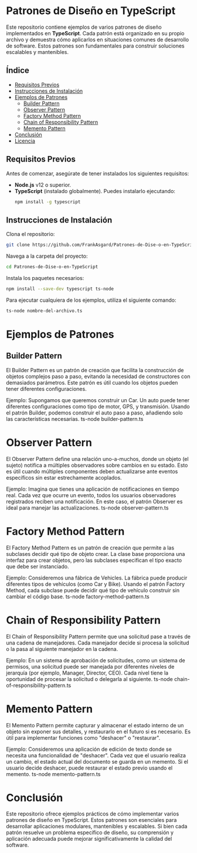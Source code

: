 # Patrones de Diseño en TypeScript

Este repositorio contiene ejemplos de varios patrones de diseño implementados en **TypeScript**. Cada patrón está organizado en su propio archivo y demuestra cómo aplicarlos en situaciones comunes de desarrollo de software. Estos patrones son fundamentales para construir soluciones escalables y mantenibles.

## Índice

- [Requisitos Previos](#requisitos-previos)
- [Instrucciones de Instalación](#instrucciones-de-instalación)
- [Ejemplos de Patrones](#ejemplos-de-patrones)
  - [Builder Pattern](#builder-pattern)
  - [Observer Pattern](#observer-pattern)
  - [Factory Method Pattern](#factory-method-pattern)
  - [Chain of Responsibility Pattern](#chain-of-responsibility-pattern)
  - [Memento Pattern](#memento-pattern)
- [Conclusión](#conclusión)
- [Licencia](#licencia)

## Requisitos Previos

Antes de comenzar, asegúrate de tener instalados los siguientes requisitos:

- **Node.js** v12 o superior.
- **TypeScript** (instalado globalmente). Puedes instalarlo ejecutando:
  ```bash
  npm install -g typescript
  
## Instrucciones de Instalación

Clona el repositorio:
  ```bash
  git clone https://github.com/FrankAsgard/Patrones-de-Dise-o-en-TypeScript.git
```

Navega a la carpeta del proyecto:
```bash
cd Patrones-de-Dise-o-en-TypeScript
```
Instala los paquetes necesarios:

```bash
npm install --save-dev typescript ts-node
```
Para ejecutar cualquiera de los ejemplos, utiliza el siguiente comando:

```bash
ts-node nombre-del-archivo.ts
```

# Ejemplos de Patrones

## Builder Pattern
El Builder Pattern es un patrón de creación que facilita la construcción de objetos complejos paso a paso, evitando la necesidad de constructores con demasiados parámetros. Este patrón es útil cuando los objetos pueden tener diferentes configuraciones.

Ejemplo: Supongamos que queremos construir un Car. Un auto puede tener diferentes configuraciones como tipo de motor, GPS, y transmisión. Usando el patrón Builder, podemos construir el auto paso a paso, añadiendo solo las características necesarias.
ts-node builder-pattern.ts

# Observer Pattern
El Observer Pattern define una relación uno-a-muchos, donde un objeto (el sujeto) notifica a múltiples observadores sobre cambios en su estado. Esto es útil cuando múltiples componentes deben actualizarse ante eventos específicos sin estar estrechamente acoplados.

Ejemplo: Imagina que tienes una aplicación de notificaciones en tiempo real. Cada vez que ocurre un evento, todos los usuarios observadores registrados reciben una notificación. En este caso, el patrón Observer es ideal para manejar las actualizaciones.
ts-node observer-pattern.ts

# Factory Method Pattern
El Factory Method Pattern es un patrón de creación que permite a las subclases decidir qué tipo de objeto crear. La clase base proporciona una interfaz para crear objetos, pero las subclases especifican el tipo exacto que debe ser instanciado.

Ejemplo: Consideremos una fábrica de Vehicles. La fábrica puede producir diferentes tipos de vehículos (como Car y Bike). Usando el patrón Factory Method, cada subclase puede decidir qué tipo de vehículo construir sin cambiar el código base.
ts-node factory-method-pattern.ts

# Chain of Responsibility Pattern
El Chain of Responsibility Pattern permite que una solicitud pase a través de una cadena de manejadores. Cada manejador decide si procesa la solicitud o la pasa al siguiente manejador en la cadena.

Ejemplo: En un sistema de aprobación de solicitudes, como un sistema de permisos, una solicitud puede ser manejada por diferentes niveles de jerarquía (por ejemplo, Manager, Director, CEO). Cada nivel tiene la oportunidad de procesar la solicitud o delegarla al siguiente.
ts-node chain-of-responsibility-pattern.ts

# Memento Pattern
El Memento Pattern permite capturar y almacenar el estado interno de un objeto sin exponer sus detalles, y restaurarlo en el futuro si es necesario. Es útil para implementar funciones como "deshacer" o "restaurar".

Ejemplo: Consideremos una aplicación de edición de texto donde se necesita una funcionalidad de "deshacer". Cada vez que el usuario realiza un cambio, el estado actual del documento se guarda en un memento. Si el usuario decide deshacer, puede restaurar el estado previo usando el memento.
ts-node memento-pattern.ts

# Conclusión
Este repositorio ofrece ejemplos prácticos de cómo implementar varios patrones de diseño en TypeScript. Estos patrones son esenciales para desarrollar aplicaciones modulares, mantenibles y escalables. Si bien cada patrón resuelve un problema específico de diseño, su comprensión y aplicación adecuada puede mejorar significativamente la calidad del software.

